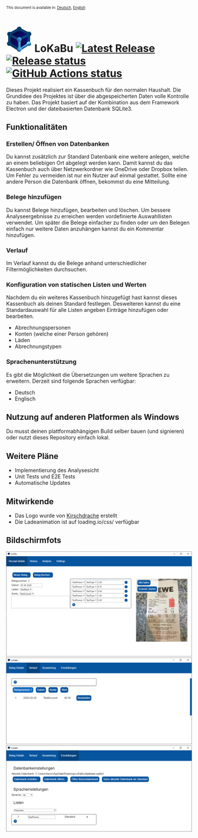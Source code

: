 <sub><sup>This document is available in: [Deutsch](./README_DE.md), [English](./README.md)<sub><sup>
# <img src="./build/icon.png" title="LoKaBu" width="70px"/> LoKaBu [![Latest Release][releaseBadge]][releaseLink] [![Release status][buildBadge]][buildLink] [![GitHub Actions status][testBadge]][testLink]

Dieses Projekt realisiert ein Kassenbuch für den normalen Haushalt. Die Grundidee des Projektes ist über die abgespeicherten Daten volle Kontrolle zu haben. Das Projekt basiert auf der Kombination aus dem Framework Electron und der dateibasierten Datenbank SQLite3.
## Funktionalitäten
### Erstellen/ Öffnen von Datenbanken
Du kannst zusätzlich zur Standard Datenbank eine weitere anlegen, welche an einem beliebigen Ort abgelegt werden kann. Damit kannst du das Kassenbuch auch über Netzwerkordner wie OneDrive oder Dropbox teilen. Um Fehler zu vermeiden ist nur ein Nutzer auf einmal gestattet. Sollte eine andere Person die Datenbank öffnen, bekommst du eine Mitteilung.

### Belege hinzufügen
Du kannst Belege hinzufügen, bearbeiten und löschen. Um bessere Analyseergebnisse zu erreichen werden vordefinierte Auswahllisten verwendet. Um später die Belege einfacher zu finden oder um den Belegen einfach nur weitere Daten anzuhängen kannst du ein Kommentar hinzufügen.

### Verlauf
Im Verlauf kannst du die Belege anhand unterschiedlicher Filtermöglichkeiten durchsuchen.

### Konfiguration von statischen Listen und Werten
Nachdem du ein weiteres Kassenbuch hinzugefügt hast kannst dieses Kassenbuch als deinen Standard festlegen. Desweiteren kannst du eine Standardauswahl für alle Listen angeben Einträge hinzufügen oder bearbeiten.
  *	Abrechnungspersonen
  *	Konten (welche einer Person gehören)
  *	Läden
  *	Abrechnungstypen

### Sprachenunterstützung
Es gibt die Möglichkeit die Übersetzungen um weitere Sprachen zu erweitern. Derzeit sind folgende Sprachen verfügbar:
  * Deutsch
  * Englisch

## Nutzung auf anderen Platformen als Windows
Du musst deinen plattformabhängigen Build selber bauen (und signieren) oder nutzt dieses Repository einfach lokal.

## Weitere Pläne
  * Implementierung des Analysesicht
  * Unit Tests und E2E Tests
  * Automatische Updates

## Mitwirkende
  * Das Logo wurde von [Kirschdrache](https://www.deviantart.com/kirschdrache) erstellt
  * Die Ladeanimation ist auf loading.io/css/ verfügbar

## Bildschirmfots
  <img src="./docu/screenshots/details_de.png" title="Beleg Details" />
  <img src="./docu/screenshots/history_de.png" title="Belegverlauf" />
  <img src="./docu/screenshots/settings_de.png" title="SettEinstellungenings" />

[releaseBadge]: https://img.shields.io/github/v/release/H0rn0chse/LoKaBu.svg
[releaseLink]: https://github.com/H0rn0chse/LoKaBu/releases/latest
[buildBadge]: https://github.com/H0rn0chse/LoKaBu/workflows/Release/badge.svg?branch=feature%2FelectronTransformation
[buildLink]: https://github.com/H0rn0chse/LoKaBu/actions?query=workflow%3ARelease
[testBadge]: https://github.com/H0rn0chse/LoKaBu/workflows/Test/badge.svg?branch=feature%2FelectronTransformation
[testLink]: https://github.com/H0rn0chse/LoKaBu/actions?query=workflow%3ATest